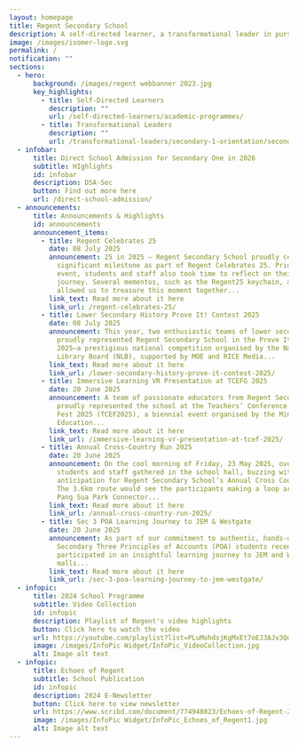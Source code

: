 ```yaml
---
layout: homepage
title: Regent Secondary School
description: A self-directed learner, a transformational leader in pursuit of excellence.
image: /images/isomer-logo.svg
permalink: /
notification: ""
sections:
  - hero:
      background: /images/regent webbanner 2023.jpg
      key_highlights:
        - title: Self-Directed Learners
          description: ""
          url: /self-directed-learners/academic-programmes/
        - title: Transformational Leaders
          description: ""
          url: /transformational-leaders/secondary-1-orientation/secondary-1-orientation-2024/
  - infobar:
      title: Direct School Admission for Secondary One in 2026
      subtitle: HIghlights
      id: infobar
      description: DSA-Sec
      button: Find out more here
      url: /direct-school-admission/
  - announcements:
      title: Announcements & Highlights
      id: announcements
      announcement_items:
        - title: Regent Celebrates 25
          date: 08 July 2025
          announcement: 25 in 2025 – Regent Secondary School proudly celebrated this
            significant milestone as part of Regent Celebrates 25. Prior to the
            event, students and staff also took time to reflect on their
            journey. Several mementos, such as the Regent25 keychain, also
            allowed us to treasure this moment together...
          link_text: Read more about it here
          link_url: /regent-celebrates-25/
        - title: Lower Secondary History Prove It! Contest 2025
          date: 08 July 2025
          announcement: This year, two enthusiastic teams of lower secondary students
            proudly represented Regent Secondary School in the Prove It! Contest
            2025—a prestigious national competition organised by the National
            Library Board (NLB), supported by MOE and RICE Media...
          link_text: Read more about it here
          link_url: /lower-secondary-history-prove-it-contest-2025/
        - title: Immersive Learning VR Presentation at TCEFG 2025
          date: 20 June 2025
          announcement: A team of passionate educators from Regent Secondary School
            proudly represented the school at the Teachers’ Conference and ExCEL
            Fest 2025 (TCEF2025), a biennial event organised by the Ministry of
            Education...
          link_text: Read more about it here
          link_url: /immersive-learning-vr-presentation-at-tcef-2025/
        - title: Annual Cross-Country Run 2025
          date: 20 June 2025
          announcement: On the cool morning of Friday, 23 May 2025, over a thousand
            students and staff gathered in the school hall, buzzing with
            anticipation for Regent Secondary School’s Annual Cross Country Run.
            The 3.6km route would see the participants making a loop around the
            Pang Sua Park Connector...
          link_text: Read more about it here
          link_url: /annual-cross-country-run-2025/
        - title: Sec 3 POA Learning Journey to JEM & Westgate
          date: 20 June 2025
          announcement: As part of our commitment to authentic, hands-on learning, the
            Secondary Three Principles of Accounts (POA) students recently
            participated in an insightful learning journey to JEM and Westgate
            malls...
          link_text: Read more about it here
          link_url: /sec-3-poa-learning-journey-to-jem-westgate/
  - infopic:
      title: 2024 School Programme
      subtitle: Video Collection
      id: infopic
      description: Playlist of Regent's video highlights
      button: Click here to watch the video
      url: https://youtube.com/playlist?list=PLuMohdsjKgMxEt7oEJ3AJv3QdFJlNwxqA&si=oNn09CmJt_QveLe7
      image: /images/InfoPic Widget/InfoPic_VideoCollection.jpg
      alt: Image alt text
  - infopic:
      title: Echoes of Regent
      subtitle: School Publication
      id: infopic
      description: 2024 E-Newsletter
      button: Click here to view newsletter
      url: https://www.scribd.com/document/774948823/Echoes-of-Regent-2024
      image: /images/InfoPic Widget/InfoPic_Echoes_of_Regent1.jpg
      alt: Image alt text
---
```

